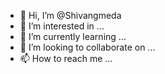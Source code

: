 - 👋 Hi, I’m @Shivangmeda
- 👀 I’m interested in ...
- 🌱 I’m currently learning ...
- 💞️ I’m looking to collaborate on ...
- 📫 How to reach me ...

<!---
Shivangmeda/Shivangmeda is a ✨ special ✨ repository because its `README.md` (this file) appears on your GitHub profile.
You can click the Preview link to take a look at your changes.
--->
